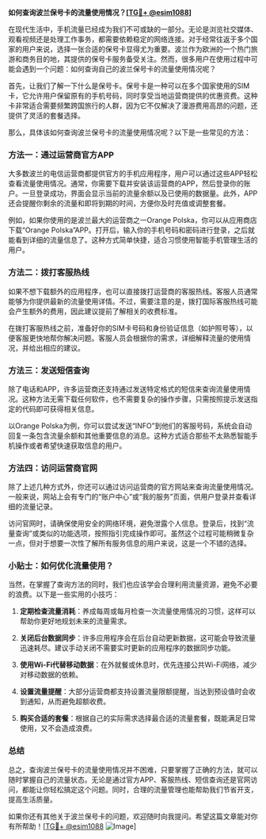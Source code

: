 **如何查询波兰保号卡的流量使用情况？[[TG💪+ @esim1088](https://t.me/s/esim1088)]**

在现代生活中，手机流量已经成为我们不可或缺的一部分。无论是浏览社交媒体、观看视频还是处理工作事务，都需要依赖稳定的网络连接。对于经常往返于多个国家的用户来说，选择一张合适的保号卡显得尤为重要。波兰作为欧洲的一个热门旅游和商务目的地，其提供的保号卡服务备受关注。然而，很多用户在使用过程中可能会遇到一个问题：如何查询自己的波兰保号卡的流量使用情况呢？

首先，让我们了解一下什么是保号卡。保号卡是一种可以在多个国家使用的SIM卡，它允许用户保留原有的手机号码，同时享受当地运营商提供的优惠资费。这种卡非常适合需要频繁跨国旅行的人群，因为它不仅解决了漫游费用高昂的问题，还提供了灵活的套餐选择。

那么，具体该如何查询波兰保号卡的流量使用情况呢？以下是一些常见的方法：

### 方法一：通过运营商官方APP

大多数波兰的电信运营商都提供官方的手机应用程序，用户可以通过这些APP轻松查看流量使用情况。通常，你需要下载并安装该运营商的APP，然后登录你的账户。一旦登录成功，界面会显示当前的流量余额以及已使用的数据量。此外，APP还会提醒你剩余的流量和即将到期的时间，方便你及时充值或调整套餐。

例如，如果你使用的是波兰最大的运营商之一Orange Polska，你可以从应用商店下载“Orange Polska”APP。打开后，输入你的手机号码和密码进行登录，之后就能看到详细的流量信息了。这种方式简单快捷，适合习惯使用智能手机管理生活的用户。

### 方法二：拨打客服热线

如果不想下载额外的应用程序，也可以直接拨打运营商的客服热线。客服人员通常能够为你提供最新的流量使用详情。不过，需要注意的是，拨打国际客服热线可能会产生额外的费用，因此建议提前了解相关的收费标准。

在拨打客服热线之前，准备好你的SIM卡号码和身份验证信息（如护照号等），以便客服更快地帮你解决问题。客服人员会根据你的需求，详细解释流量的使用情况，并给出相应的建议。

### 方法三：发送短信查询

除了电话和APP，许多运营商还支持通过发送特定格式的短信来查询流量使用情况。这种方法无需下载任何软件，也不需要复杂的操作步骤，只需按照提示发送指定的代码即可获得相关信息。

以Orange Polska为例，你可以尝试发送“INFO”到他们的客服号码，系统会自动回复一条包含流量余额和其他重要信息的消息。这种方式适合那些不太熟悉智能手机操作或者希望快速获取信息的用户。

### 方法四：访问运营商官网

除了上述几种方式外，你还可以通过访问运营商的官方网站来查询流量使用情况。一般来说，网站上会有专门的“账户中心”或“我的服务”页面，供用户登录并查看详细的流量记录。

访问官网时，请确保使用安全的网络环境，避免泄露个人信息。登录后，找到“流量查询”或类似的功能选项，按照指引完成操作即可。虽然这个过程可能稍微复杂一点，但对于想要一次性了解所有服务信息的用户来说，这是一个不错的选择。

### 小贴士：如何优化流量使用？

当然，在掌握了查询方法的同时，我们也应该学会合理利用流量资源，避免不必要的浪费。以下是一些实用的小技巧：

1. **定期检查流量消耗**：养成每周或每月检查一次流量使用情况的习惯，这样可以帮助你更好地规划未来的流量需求。
   
2. **关闭后台数据同步**：许多应用程序会在后台自动更新数据，这可能会导致流量迅速耗尽。建议手动关闭不需要实时更新的应用程序的数据同步功能。

3. **使用Wi-Fi代替移动数据**：在外就餐或休息时，优先连接公共Wi-Fi网络，减少对移动数据的依赖。

4. **设置流量提醒**：大部分运营商都支持设置流量限额提醒，当达到预设值时会收到通知，从而避免超额收费。

5. **购买合适的套餐**：根据自己的实际需求选择最合适的流量套餐，既能满足日常使用，又不会造成浪费。

### 总结

总之，查询波兰保号卡的流量使用情况并不困难，只要掌握了正确的方法，就可以随时掌握自己的流量状态。无论是通过官方APP、客服热线、短信查询还是官网访问，都能让你轻松搞定这个问题。同时，合理的流量管理也能帮助我们节省开支，提高生活质量。

如果你还有其他关于波兰保号卡的问题，欢迎随时向我提问。希望这篇文章能对你有所帮助！[[TG💪+ @esim1088](https://t.me/s/esim1088) ![Image](https://i.postimg.cc/4NQfJmqS/Snipaste-2025-05-13-00-14-12.png)]